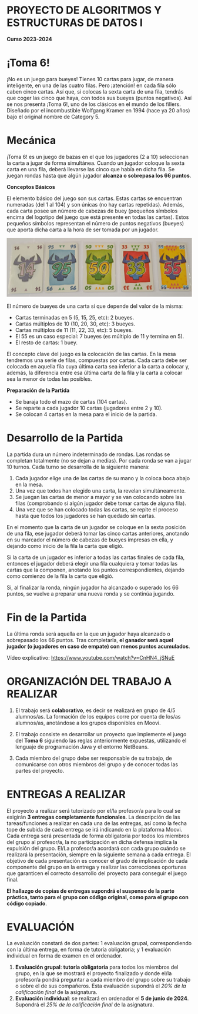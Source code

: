 # PROYECTO DE ALGORITMOS Y ESTRUCTURAS DE DATOS I
**Curso 2023-2024**



# ¡Toma 6!

¡No es un juego para bueyes! Tienes 10 cartas para jugar, de manera inteligente, en una de las cuatro filas. Pero ¡atención! en cada fila sólo caben cinco  cartas. Así que, si colocas la sexta carta de una fila, tendrás que coger las cinco que haya, con todos sus bueyes (puntos negativos). Así se nos presenta ¡Toma 6!, uno de los clásicos en el mundo de los fillers. Diseñado por el incombustible Wolfgang Kramer en 1994 (hace ya 20 años) bajo el original  nombre de Category 5.



# Mecánica
¡Toma 6! es un juego de bazas en el que los jugadores (2 a 10) seleccionan la carta a jugar de forma simultánea. Cuando un jugador coloque la sexta  carta en una fila, deberá llevarse las cinco que había en dicha fila. Se juegan rondas hasta que algún jugador **alcanza o sobrepasa los 66 puntos**.

**Conceptos Básicos**

El elemento básico del juego son sus cartas. Estas cartas se encuentran numeradas (del 1 al 104) y son únicas (no hay cartas repetidas). Además, cada carta posee un número de cabezas de buey (pequeños símbolos encima del logotipo del juego que está presente en todas las cartas). Estos pequeños símbolos representan el número de puntos negativos (bueyes) que aporta dicha carta a la hora de ser tomada por un jugador.

![Toma6](Toma6.png)	

El número de bueyes de una carta sí que depende del valor de la misma:

* Cartas terminadas en 5 (5, 15, 25, etc): 2 bueyes.
* Cartas múltiplos de 10 (10, 20, 30, etc): 3 bueyes.
* Cartas múltiplos de 11 (11, 22, 33, etc): 5 bueyes.
* El 55 es un caso especial: 7 bueyes (es múltiplo de 11 y termina en 5).
* El resto de cartas: 1 buey.

El concepto clave del juego es la colocación de las cartas. En la mesa tendremos una serie de filas, compuestas por cartas. Cada carta debe ser colocada en aquella fila cuya última carta sea inferior a la carta a colocar y, además, la diferencia entre esa última carta de la fila y la carta a colocar sea la menor de todas las posibles.

**Preparación de la Partida**
* Se baraja todo el mazo de cartas (104 cartas).
* Se reparte a cada jugador 10 cartas (jugadores entre 2 y 10).
* Se colocan 4 cartas en la mesa para el inicio de la partida.



# Desarrollo de la Partida

La partida dura un número indeterminado de rondas. Las rondas se completan totalmente (no se dejan a medias). Por cada ronda se van a jugar 10  turnos. Cada turno se desarrolla de la siguiente
manera:

1. Cada jugador elige una de las cartas de su mano y la coloca boca abajo en la mesa.
2. Una vez que todos han elegido una carta, la revelan simultáneamente.
3. Se juegan las cartas de menor a mayor y se van colocando sobre las filas (comprobando si algún jugador debe tomar cartas de alguna fila).
4. Una vez que se han colocado todas las cartas, se repite el proceso hasta que todos los jugadores se han quedado sin cartas.

En el momento que la carta de un jugador se coloque en la sexta posición de una fila, ese jugador deberá tomar las cinco cartas anteriores, anotando en su marcador el número de cabezas de bueyes impresas en ella, y dejando como inicio de la fila la carta que eligió.

Si la carta de un jugador es inferior a todas las cartas finales de cada fila, entonces el jugador deberá elegir una fila cualquiera y tomar todas las cartas que la componen, anotando los puntos correspondientes, dejando como comienzo de la fila la carta que eligió.

Si, al finalizar la ronda, ningún jugador ha alcanzado o superado los 66 puntos, se vuelve a preparar una nueva ronda y se continúa jugando.



# Fin de la Partida

La última ronda será aquella en la que un jugador haya alcanzado o sobrepasado los 66 puntos. Tras completarla, **el ganador será aquel jugador (o jugadores en caso de empate) con menos puntos acumulados**.

Vídeo explicativo: https://www.youtube.com/watch?v=CnHN4_jSNuE



# ORGANIZACIÓN DEL TRABAJO A REALIZAR

1. El trabajo será **colaborativo**, es decir se realizará en grupo de 4/5 alumnos/as. La formación de los equipos corre por cuenta de los/as alumnos/as, anotándose a los grupos disponibles en Moovi.

2. El trabajo consiste en desarrollar un proyecto que implemente el juego del **Toma 6** siguiendo las reglas anteriormente expuestas, utilizando el  lenguaje de programación Java y el entorno NetBeans.

3. Cada miembro del grupo debe ser responsable de su trabajo, de comunicarse con otros miembros del grupo y de conocer todas las partes del proyecto.

  

# ENTREGAS A REALIZAR
El proyecto a realizar será tutorizado por el/la profesor/a para lo cual se exigirán **3 entregas completamente funcionales**. La descripción de las tareas/funciones a realizar en cada una de las entregas, así como la fecha tope de subida de cada entrega se irá indicando en la plataforma Moovi. Cada entrega será presentada de forma obligatoria por todos los miembros del grupo al profesor/a, la no participación en dicha defensa implica la expulsión  del grupo. El/La profesor/a acordará con cada grupo cuándo se realizará la presentación, siempre en la siguiente semana a cada entrega. El objetivo de cada presentación es conocer el grado de implicación de cada componente del grupo en la entrega y realizar las correcciones oportunas que garanticen el correcto desarrollo del proyecto para conseguir el juego final.

**El hallazgo de copias de entregas supondrá el suspenso de la parte práctica, tanto para el grupo con código original, como para el grupo con código copiado**.



# EVALUACIÓN
La evaluación constará de dos partes: 1 evaluación grupal, correspondiendo con la última entrega, en forma de tutoría obligatoria; y 1 evaluación individual en forma de examen en el ordenador.

1. **Evaluación grupal**: **tutoría obligatoria** para todos los miembros del grupo, en la que se mostrará el proyecto finalizado y donde el/la profesor/a pondrá preguntar a cada miembro del grupo sobre su trabajo o sobre el de sus compañeros. Esta evaluación supondrá el *20% de la calificación final* de la asignatura.
2. **Evaluación individual**: se realizará en ordenador el **5 de junio de 2024**. Supondrá el *25% de la calificación final* de la asignatura.
